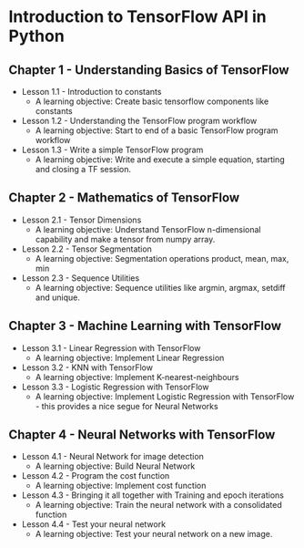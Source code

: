 # Introduction to TensorFlow API in Python

## Chapter 1 - Understanding Basics of TensorFlow
   * Lesson 1.1 - Introduction to constants
     * A learning objective: Create basic tensorflow components like constants
   * Lesson 1.2 - Understanding the TensorFlow program workflow
     * A learning objective: Start to end of a basic TensorFlow program workflow
   * Lesson 1.3 - Write a simple TensorFlow program
     * A learning objective: Write and execute a simple equation, starting and closing a TF session.
     
## Chapter 2 - Mathematics of TensorFlow
   * Lesson 2.1 - Tensor Dimensions
     * A learning objective: Understand TensorFlow n-dimensional capability and make a tensor from numpy array.
   * Lesson 2.2 - Tensor Segmentation
     * A learning objective: Segmentation operations product, mean, max, min
   * Lesson 2.3 - Sequence Utilities
     * A learning objective: Sequence utilities like argmin, argmax, setdiff and unique.

## Chapter 3 - Machine Learning with TensorFlow
   * Lesson 3.1 - Linear Regression with TensorFlow
     * A learning objective: Implement Linear Regression
   * Lesson 3.2 - KNN with TensorFlow
     * A learning objective: Implement K-nearest-neighbours
   * Lesson 3.3 - Logistic Regression with TensorFlow
     * A learning objective: Implement Logistic Regression with TensorFlow - this provides a nice segue for Neural Networks 
     
## Chapter 4 - Neural Networks with TensorFlow
   * Lesson 4.1 - Neural Network for image detection
     * A learning objective: Build Neural Network
   * Lesson 4.2 - Program the cost function
     * A learning objective: Implement cost function
   * Lesson 4.3 - Bringing it all together with Training and epoch iterations
     * A learning objective: Train the neural network with a consolidated function
   * Lesson 4.4 - Test your neural network
     * A learning objective: Test your neural network on a new image.

